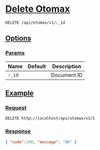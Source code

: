# [Delete Otomax]()

```http
DELETE /api/otomax/v1/:_id
```

## [Options]()

### [Params]()

Name | Default | Description
--- | --- | ---
`:_id` |  | Document ID

## [Example]()

### [Request]()

```http
DELETE http://localhost/api/otomax/v1/1
```

### [Response]()

```json
{ "code":200, "message": "OK" }
```